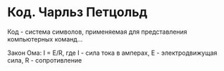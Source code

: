 # Код. Чарльз Петцольд

Код - система символов, применяемая для представления компьютерных команд...

Закон Ома: I = E/R, где I - сила тока в амперах, E - электродвижущая сила, R - сопротивление
